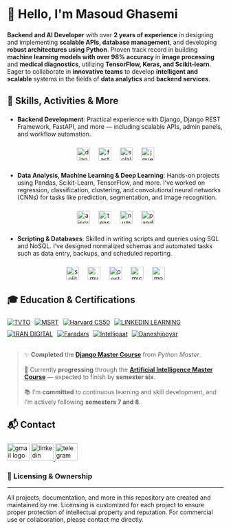 <h1 align="left">👋 Hello, I'm Masoud Ghasemi</h1>

###

**Backend and AI Developer** with over **2 years of experience** in designing and implementing **scalable APIs, database management**, and developing **robust architectures using Python**.
Proven track record in building **machine learning models with over 98% accuracy** in **image processing** and **medical diagnostics**, utilizing **TensorFlow, Keras, and Scikit-learn**.
Eager to collaborate in **innovative teams** to develop **intelligent and scalable** systems in the fields of **data analytics** and **backend services**.

###

<h2 align="left">🧠 Skills, Activities & More</h2>

###

- **Backend Development**: Practical experience with Django, Django REST Framework, FastAPI, and more — including scalable APIs, admin panels, and workflow automation.

###

<div align="center">
  <img src="https://cdn.simpleicons.org/django/092E20" height="30" alt="django logo"  />
  <img width="12" />
  <img src="https://cdn.jsdelivr.net/gh/devicons/devicon/icons/fastapi/fastapi-original.svg" height="30" alt="fastapi logo"  />
  <img width="12" />
  <img src="https://cdn.jsdelivr.net/gh/devicons/devicon/icons/sqlalchemy/sqlalchemy-original.svg" height="30" alt="sqlalchemy logo"  />
  <img width="12" />
  <img src="https://skillicons.dev/icons?i=jquery" height="30" alt="jquery logo"  />
</div>

###

- **Data Analysis, Machine Learning & Deep Learning**: Hands-on projects using Pandas, Scikit-Learn, TensorFlow, and more. I’ve worked on regression, classification, clustering, and convolutional neural networks (CNNs) for tasks like prediction, segmentation, and image recognition.

###

<div align="center">
  
  <img src="https://skillicons.dev/icons?i=aiscript" height="30" alt="aiscript logo"  />
  <img width="12" />
  <img src="https://cdn.jsdelivr.net/gh/devicons/devicon/icons/tensorflow/tensorflow-original.svg" height="30" alt="tensorflow logo"  />
  <img width="12" />
  <img src="https://cdn.jsdelivr.net/gh/devicons/devicon/icons/numpy/numpy-original.svg" height="30" alt="numpy logo"  />
  <img width="12" />
  <img src="https://cdn.jsdelivr.net/gh/devicons/devicon/icons/pandas/pandas-original.svg" height="30" alt="pandas logo"  />
</div>

###

- **Scripting & Databases**: Skilled in writing scripts and queries using SQL and NoSQL. I’ve designed normalized schemas and automated tasks such as data entry, backups, and scheduled reporting.

###

<div align="center">
  <img src="https://cdn.jsdelivr.net/gh/devicons/devicon/icons/sqlite/sqlite-original.svg" height="30" alt="sqlite logo"  />
  <img width="12" />
  <img src="https://cdn.jsdelivr.net/gh/devicons/devicon/icons/mysql/mysql-original.svg" height="30" alt="mysql logo"  />
  <img width="12" />
  <img src="https://cdn.jsdelivr.net/gh/devicons/devicon/icons/postgresql/postgresql-original.svg" height="30" alt="postgresql logo"  />
  <img width="12" />
  <img src="https://cdn.jsdelivr.net/gh/devicons/devicon/icons/microsoftsqlserver/microsoftsqlserver-plain.svg" height="30" alt="microsoftsqlserver logo"  />
  <img width="12" />
  <img src="https://cdn.jsdelivr.net/gh/devicons/devicon/icons/mongodb/mongodb-original.svg" height="30" alt="mongodb logo"  />
</div>

###

<h2 align="left">🎓 Education & Certifications</h2>

###
<div align="left" style="display: flex; flex-wrap: wrap; gap: 10px;">

  <a href="./Certificate/Iran-Technical-and-Vocational-Training-Organization-(TVTO)/">
    <img src="https://img.shields.io/badge/TVTO-36454F?style=for-the-badge" alt="TVTO" />
  </a>
  <a href="./Certificate/MSRT-of-Iran/">
    <img src="https://img.shields.io/badge/MSRT-32CD32?style=for-the-badge" alt="MSRT" />
  </a>

  <a href="./Certificate/CS50/">
    <img src="https://img.shields.io/badge/Harvard%20CS50-DC143C?style=for-the-badge" alt="Harvard CS50" />
  </a>

  <a href="./Certificate/LINKEDIN-LEARNING/">
    <img src="https://img.shields.io/badge/LINKEDIN LEARNING-1E90FF?style=for-the-badge" alt="LINKEDIN LEARNING" />
  </a>

  <a href="./Certificate/IRAN-DIGITAL/">
    <img src="https://img.shields.io/badge/IRAN%20DIGITAL-8A2BE2?style=for-the-badge" alt="IRAN DIGITAL" />
  </a>

  <a href="./Certificate/Faraders/">
    <img src="https://img.shields.io/badge/Faradars-FF8C00?style=for-the-badge" alt="Faradars" />
  </a>

  <a href="./Certificate/intellipaat/">
    <img src="https://img.shields.io/badge/Intellipaat-FFD700?style=for-the-badge" alt="Intellipaat" />
  </a>

  <a href="./Certificate/Daneshjooyar/">
    <img src="https://img.shields.io/badge/Daneshjooyar-20B2AA?style=for-the-badge" alt="Daneshjooyar" />
  </a>

</div>

<br>

<blockquote>
  <p align="left">
    ✨ <strong>Completed</strong> the 
    <a href="https://darsman.com/python-master"><strong>Django Master Course</strong></a> 
    from <em>Python Master</em>.<br><br>
    🚀 Currently <strong>progressing</strong> through the 
    <a href="https://darsman.com/ai-master"><strong>Artificial Intelligence Master Course</strong></a> — 
    expected to finish by <strong>semester six</strong>.<br><br>
    📚 I’m <strong>committed</strong> to continuous learning and skill development, 
    and I’m actively following <strong>semesters 7 and 8</strong>.
  </p>
</blockquote>

###

## 📬 Contact

###

<div align="left">
    <a href="mailto:masudpythongit@gmail.com">
  <img src="https://raw.githubusercontent.com/maurodesouza/profile-readme-generator/master/src/assets/icons/social/gmail/default.svg" width="52" height="40" alt="gmail logo"  /></a>
  <a href="https://www.linkedin.com/in/masoud-ghasemi-748412381">
  <img src="https://raw.githubusercontent.com/maurodesouza/profile-readme-generator/master/src/assets/icons/social/linkedin/default.svg" width="52" height="40" alt="linkedin logo"  />
  </a>
  <a href="https://t.me/Masoud_Ghasemi_sorna_fast">
  <img src="https://raw.githubusercontent.com/maurodesouza/profile-readme-generator/master/src/assets/icons/social/telegram/default.svg" width="52" height="40" alt="telegram logo"  /></a>
</div>

###


### 📜 Licensing & Ownership

---
All projects, documentation, and more in this repository are created and maintained by me. Licensing is customized for each project to ensure proper protection of intellectual property and reputation. For commercial use or collaboration, please contact me directly.

